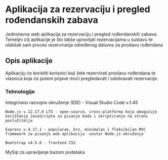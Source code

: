 # Aplikacija za rezervaciju i pregled rođendanskih zabava
Jednstavna web aplikacija za rezervaciju i pregled rođendanskih zabava. Temeljni cilj aplikacije je što lakše upravljati rezervacijama u sustavu te olakšati sam proces rezerviranja određenog datuma za proslavu rođendana


## Opis aplikacije
Aplikaciju će koristiti korisnici koji žele rezervirati proslavu rođendana te vlasnica koja će putem prijave moći pregledavati i odobravati rezervacije.


### Tehnologije
Integrirano razvojno okruženje (IDE) - Visual Studio Code v.1.45
```
Node.js v.12.17.0 LTS - open-source, cross-platforma koja omogućuje korištenje JavaScripta za pisanje koda i skriptiranje na strani poslužitelja
```

```
Express v.4.17.1 - popularan, brz, minimalan i fleksibilan MVC framework za pisanje web aplikacija  unutar Node.js okruženja 
```

```
Bootstrap v4.5.0 - frontend CSS
```


MySql za upravljanje bazom podataka
